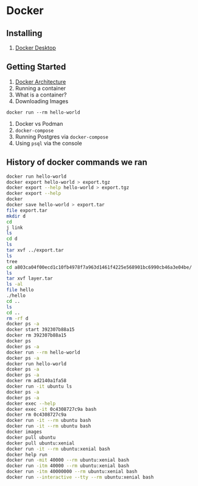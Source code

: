 # Docker

## Installing

1. [Docker Desktop](https://www.docker.com/products/docker-desktop)

## Getting Started

1. [Docker Architecture](https://docs.docker.com/get-started/overview/#docker-architecture)
1. Running a container
1. What is a container?
1. Downloading Images

`docker run --rm hello-world`

1. Docker vs Podman
1. `docker-compose`
1. Running Postgres via `docker-compose`
1. Using `psql` via the console

## History of docker commands we ran

```bash
docker run hello-world
docker export hello-world > export.tgz
docker export --help hello-world > export.tgz
docker export --help
docker
docker save hello-world > export.tar
file export.tar
mkdir d
cd
j link
ls
cd d
ls
tar xvf ../export.tar
ls
tree
cd a803ca04f00ecd1c10fb4978f7a963d1461f4225e568901bc6990cb46a3e04be/
ls
tar xvf layer.tar
ls -al
file hello
./hello
cd ..
ls
cd ..
rm -rf d
docker ps -a
docker start 392307b88a15
docker rm 392307b88a15
docker ps
docker ps -a
docker run --rm hello-world
docker ps -a
docker run hello-world
dcoker ps -a
docker ps -a
docker rm ad2140a1fa58
docker run -it ubuntu ls
docker ps -a
docker ps -a
docker exec --help
docker exec -it 0c4308727c9a bash
docker rm 0c4308727c9a
docker run -it --rm ubuntu bash
docker run -it --rm ubuntu bash
docker images
docker pull ubuntu
docker pull ubuntu:xenial
docker run -it --rm ubuntu:xenial bash
docker help run
docker run -mit 40000 --rm ubuntu:xenial bash
docker run -itm 40000 --rm ubuntu:xenial bash
docker run -itm 40000000 --rm ubuntu:xenial bash
docker run --interactive --tty --rm ubuntu:xenial bash
```
